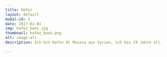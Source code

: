 ```yaml
---
title: Hafez
layout: default
modal-id: 1
date: 2017-01-01
img: hafez_bees.jpg
thumbnail: hafez_book.png
alt: image-alt
description: Ich bin Hafez Al Moussa aus Syrien, ich bin 29 Jahre alt. Seit März 2017 ich beschäftige mich sehr gerne mit Townbee. Ich finde es ist ein tolles Projekt. Ich habe viel gelernt über die Bienen und habe freundliche Freunde kennen gelernt. Ich fühle mich traurig, dass viele Bienen jedes Jahr sterben und durch Townbee kann ich viel über dieses Problem erfahren.

---
```

